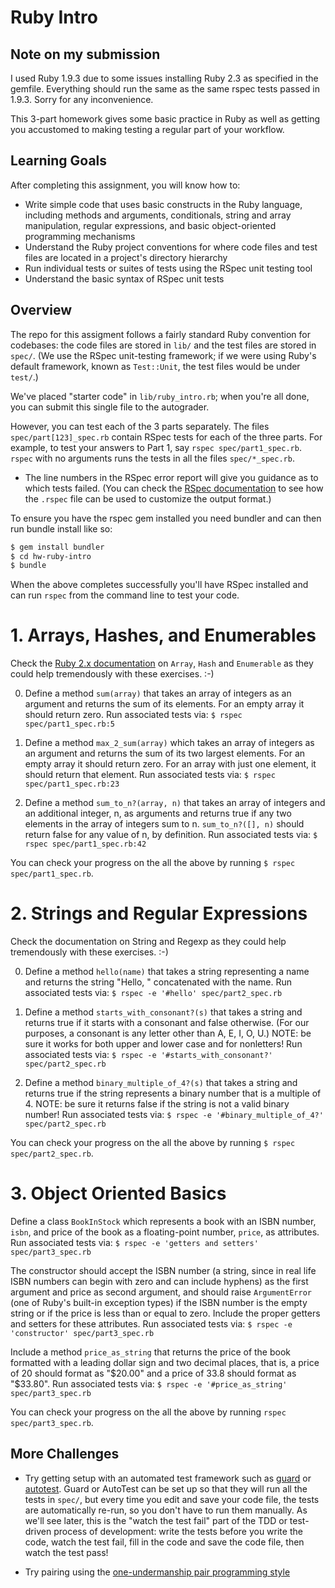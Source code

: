 Ruby Intro
=============
Note on my submission
---------------------
I used Ruby 1.9.3 due to some issues installing Ruby 2.3 as specified in the gemfile. Everything should run the same as the same rspec tests passed in 1.9.3. Sorry for any inconvenience. 


This 3-part homework gives some basic practice in Ruby as well as
getting you accustomed to making testing a regular part of your workflow.

Learning Goals
--------------
After completing this assignment, you will know how to:

* Write simple code that uses basic constructs in the Ruby language, including methods and arguments, conditionals, string and array manipulation, regular expressions, and basic object-oriented programming mechanisms
* Understand the Ruby project conventions for where code files and test files are located in a project's directory hierarchy
* Run individual tests or suites of tests using the RSpec unit testing tool
* Understand the basic syntax of RSpec unit tests
 
Overview
--------

The repo for this assigment follows a fairly standard Ruby convention for codebases: the code
files are stored in `lib/` and the test files are stored in `spec/`.
(We use the RSpec unit-testing framework; if we were using Ruby's default
framework, known as `Test::Unit`, the test files would be under
`test/`.)

We've placed "starter code" in `lib/ruby_intro.rb`; when you're all done, you
can submit this single file to the autograder.

However, you can test each of the 3 parts separately.  The files
`spec/part[123]_spec.rb` contain RSpec tests for each of the three
parts.  For example, to test your answers to Part 1, say `rspec
spec/part1_spec.rb`.  `rspec` with no arguments runs the tests in all
the files `spec/*_spec.rb`.

* The line numbers in the RSpec error report will
give you guidance as to which tests failed.  (You can check the [RSpec
documentation](http://rspec.info) to see how the `.rspec` file can be
used to customize the output format.)

To ensure you have the rspec gem installed you need bundler and can then 
run bundle install like so:

```sh
$ gem install bundler
$ cd hw-ruby-intro
$ bundle
```

When the above completes successfully you'll have RSpec installed and can
run `rspec` from the command line to test your code.


# 1. Arrays, Hashes, and Enumerables

Check the [Ruby 2.x documentation](http://ruby-doc.org) on `Array`,
`Hash` and `Enumerable` as they could help tremendously with these
exercises. :-) 

0. Define a method `sum(array)` that takes an array of integers as an argument and returns the sum of its elements. For an empty array it should return zero.  Run associated tests via:  `$ rspec spec/part1_spec.rb:5`

0. Define a method `max_2_sum(array)` which takes an array of integers as an argument and returns the sum of its two largest elements. For an empty array it should return zero. For an array with just one element, it should return that element. Run associated tests via:  `$ rspec spec/part1_spec.rb:23`

0. Define a method `sum_to_n?(array, n)` that takes an array of integers and an additional integer, n, as arguments and returns true if any two elements in the array of integers sum to n. `sum_to_n?([], n)` should return false for any value of n, by definition. Run associated tests via:  `$ rspec spec/part1_spec.rb:42`

You can check your progress on the all the above by running `$ rspec spec/part1_spec.rb`.

# 2. Strings and Regular Expressions

Check the documentation on String and Regexp as they could help tremendously with these exercises. :-)

0. Define a method `hello(name)` that takes a string representing a name and returns the string "Hello, " concatenated with the name. Run associated tests via:  `$ rspec -e '#hello' spec/part2_spec.rb`

0. Define a method `starts_with_consonant?(s)` that takes a string and returns true if it starts with a consonant and false otherwise. (For our purposes, a consonant is any letter other than A, E, I, O, U.) NOTE: be sure it works for both upper and lower case and for nonletters!  Run associated tests via:  `$ rspec -e '#starts_with_consonant?' spec/part2_spec.rb`

0. Define a method `binary_multiple_of_4?(s)` that takes a string and returns true if the string represents a binary number that is a multiple of 4. NOTE: be sure it returns false if the string is not a valid binary number!  Run associated tests via:  `$ rspec -e '#binary_multiple_of_4?' spec/part2_spec.rb`

You can check your progress on the all the above by running `$ rspec spec/part2_spec.rb`.

# 3. Object Oriented Basics


Define a class `BookInStock` which represents a book with an ISBN
number, `isbn`, and price of the book as a floating-point number,
`price`, as attributes. Run associated tests via:  `$ rspec -e 'getters and setters' spec/part3_spec.rb` 

The constructor should accept the ISBN number
(a string, since in real life ISBN numbers can begin with zero and can
include hyphens) as the first argument and price as second argument, and
should raise `ArgumentError` (one of Ruby's built-in exception types) if
the ISBN number is the empty string or if the price is less than or
equal to zero.  Include the proper getters and setters for these
attributes. Run associated tests via:  `$ rspec -e 'constructor' spec/part3_spec.rb`

Include a method `price_as_string` that returns the price of
the book formatted with a leading dollar sign and two decimal places, that is, a price
of 20 should format as "$20.00" and a price of 33.8 should format as
"$33.80". Run associated tests via:  `$ rspec -e '#price_as_string' spec/part3_spec.rb`

You can check your progress on the all the above by running `rspec spec/part3_spec.rb`.

## More Challenges

* Try getting setup with 
an automated test framework such as [guard](http://code.tutsplus.com/tutorials/testing-your-ruby-code-with-guard-rspec-pry--cms-19974) or [autotest](https://rubygems.org/gems/autotest).  Guard or AutoTest can be set up so that 
they will run all the tests in `spec/`, but every time you edit and save 
your code file, the tests are automatically re-run, so you don't have to 
run them manually.  As we'll see later, this is the "watch the test fail" 
part of the TDD or test-driven process of development: write the tests before
you write the code, watch the test fail, fill in the code and save the code file, 
then watch the test pass!

* Try pairing using the [one-undermanship pair programming style](http://www.agileventures.org/remote-pair-programming/pair-programming-protocols)



